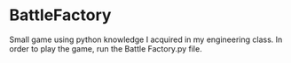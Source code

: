 # BattleFactory
Small game using python knowledge I acquired in my engineering class.
In order to play the game, run the Battle Factory.py file.
